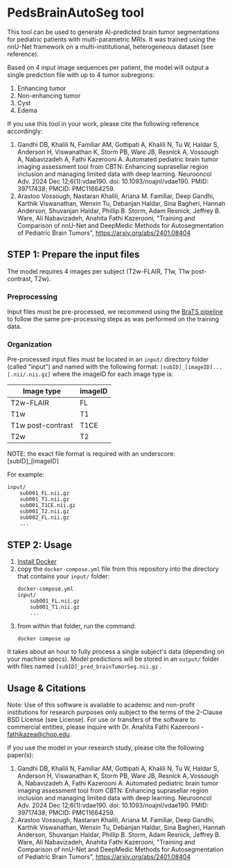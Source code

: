 # PedsBrainAutoSeg tool

This tool can be used to generate AI-predicted brain tumor segmentations for pediatric patients with multi-parametric MRIs. It was trained using the nnU-Net framework on a multi-institutional, heterogeneous dataset (see reference).

Based on 4 input image sequences per patient, the model will output a single prediction file with up to 4 tumor subregions:
1. Enhancing tumor
2. Non-enhancing tumor
3. Cyst
4. Edema

If you use this tool in your work, please cite the following reference accordingly:

1. Gandhi DB, Khalili N, Familiar AM, Gottipati A, Khalili N, Tu W, Haldar S, Anderson H, Viswanathan K, Storm PB, Ware JB, Resnick A, Vossough A, Nabavizadeh A, Fathi Kazerooni A. Automated pediatric brain tumor imaging assessment tool from CBTN: Enhancing suprasellar region inclusion and managing limited data with deep learning. Neurooncol Adv. 2024 Dec 12;6(1):vdae190. doi: 10.1093/noajnl/vdae190. PMID: 39717438; PMCID: PMC11664259.
2. Arastoo Vossough, Nastaran Khalili, Ariana M. Familiar, Deep Gandhi, Karthik Viswanathan, Wenxin Tu, Debanjan Haldar, Sina Bagheri, Hannah Anderson, Shuvanjan Haldar, Phillip B. Storm, Adam Resnick, Jeffrey B. Ware, Ali Nabavizadeh, Anahita Fathi Kazerooni, "Training and Comparison of nnU-Net and DeepMedic Methods for Autosegmentation of Pediatric Brain Tumors", https://arxiv.org/abs/2401.08404

## STEP 1: Prepare the input files

The model requires 4 images per subject (T2w-FLAIR, T1w, T1w post-contrast, T2w).

### Preprocessing

Input files must be pre-processed, we recommend using the [BraTS pipeline](https://cbica.github.io/CaPTk/preprocessing_brats.html) to follow the same pre-processing steps as was performed on the training data.

### Organization

Pre-processed input files must be located in an `input/` directory folder (called "input") and named with the following format: `[subID]_[imageID]...[.nii/.nii.gz]` where the imageID for each image type is:

| Image type      | imageID |
| ----------- | ----------- |
| T2w-FLAIR      | FL       |
| T1w   | T1        |
| T1w post-contrast   | T1CE        |
| T2w   | T2        |

NOTE: the exact file format is required with an underscore: [subID]_[imageID]

For example:
```
input/
    sub001_FL.nii.gz
    sub001_T1.nii.gz
    sub001_T1CE.nii.gz
    sub001_T2.nii.gz
    sub002_FL.nii.gz
    ...
```


## STEP 2: Usage

1. [Install Docker](https://docs.docker.com/engine/install/)
2. copy the `docker-compose.yml` file from this repository into the directory that contains your `input/` folder:
    ```
    docker-compose.yml
    input/
        sub001_FL.nii.gz
        sub001_T1.nii.gz
        ...
    ```
3. from within that folder, run the command:
    ```
    docker compose up
    ```

It takes about an hour to fully process a single subject's data (depending on your machine specs). Model predictions will be stored in an `output/` folder with files named `[subID]_pred_brainTumorSeg.nii.gz` .


## Usage & Citations
Note: Use of this software is available to academic and non-profit institutions for research purposes only subject to the terms of the 2-Clause BSD License (see License). For use or transfers of the software to commercial entities, please inquire with Dr. Anahita Fathi Kazerooni - fathikazea@chop.edu. 

If you use the model in your research study, please cite the following paper(s):
1. Gandhi DB, Khalili N, Familiar AM, Gottipati A, Khalili N, Tu W, Haldar S, Anderson H, Viswanathan K, Storm PB, Ware JB, Resnick A, Vossough A, Nabavizadeh A, Fathi Kazerooni A. Automated pediatric brain tumor imaging assessment tool from CBTN: Enhancing suprasellar region inclusion and managing limited data with deep learning. Neurooncol Adv. 2024 Dec 12;6(1):vdae190. doi: 10.1093/noajnl/vdae190. PMID: 39717438; PMCID: PMC11664259.
2. Arastoo Vossough, Nastaran Khalili, Ariana M. Familiar, Deep Gandhi, Karthik Viswanathan, Wenxin Tu, Debanjan Haldar, Sina Bagheri, Hannah Anderson, Shuvanjan Haldar, Phillip B. Storm, Adam Resnick, Jeffrey B. Ware, Ali Nabavizadeh, Anahita Fathi Kazerooni, "Training and Comparison of nnU-Net and DeepMedic Methods for Autosegmentation of Pediatric Brain Tumors", https://arxiv.org/abs/2401.08404
